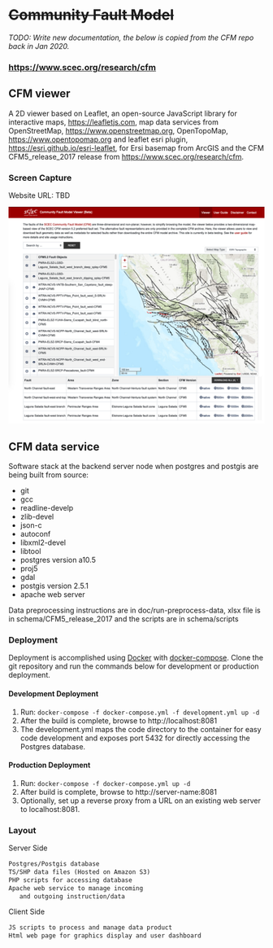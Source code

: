 # ~~Community Fault Model~~
 _TODO: Write new documentation, the below is copied from the CFM repo back in Jan 2020._
 
### https://www.scec.org/research/cfm

## CFM viewer

A 2D viewer based on Leaflet, an open-source JavaScript library for interactive maps,
https://leafletjs.com, map data services from OpenStreetMap, https://www.openstreetmap.org,
OpenTopoMap, https://www.opentopomap.org and leaflet esri plugin,
https://esri.github.io/esri-leaflet, for Ersi basemap from ArcGIS and the CFM 
CFM5_release_2017 release from https://www.scec.org/research/cfm.

### Screen Capture

Website URL: TBD

![](doc/cfm_demo.jpg) 


## CFM data service

Software stack at the backend server node when postgres and postgis are
being built from source:

- git
- gcc
- readline-develp
- zlib-devel
- json-c
- autoconf
- libxml2-devel
- libtool
- postgres version a10.5
 - proj5
 - gdal
- postgis version 2.5.1
- apache web server


Data preprocessing instructions are in doc/run-preprocess-data, xlsx file is in 
schema/CFM5_release_2017 and the scripts are in schema/scripts 


### Deployment

Deployment is accomplished using [Docker](https://docs.docker.com/) with [docker-compose]([https://docs.docker.com/compose/). Clone the git repository and run the commands below for development or production deployment.

#### Development Deployment
1. Run: `docker-compose -f docker-compose.yml -f development.yml up -d`
2. After the build is complete, browse to http://localhost:8081
3. The development.yml maps the code directory to the container for easy code development and exposes port 5432 for directly accessing the Postgres database.

#### Production Deployment
1. Run: `docker-compose -f docker-compose.yml up -d`
2. After build is complete, browse to http://server-name:8081
3. Optionally, set up a reverse proxy from a URL on an existing web server to localhost:8081.

### Layout 

Server Side 
       
    Postgres/Postgis database
    TS/SHP data files (Hosted on Amazon S3)
    PHP scripts for accessing database
    Apache web service to manage incoming
       and outgoing instruction/data

Client Side 

    JS scripts to process and manage data product
    Html web page for graphics display and user dashboard
